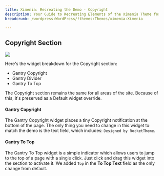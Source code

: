 ```yaml
---
title: Ximenia: Recreating the Demo - Copyright
description: Your Guide to Recreating Elements of the Ximenia Theme for WordPress
breadcrumb: /wordpress:WordPress/!themes:Themes/ximenia:Ximenia

---
```


Copyright Section
-----
![][demo2]

Here's the widget breakdown for the Copyright section:

* Gantry Copyright
* Gantry Divider
* Gantry To Top

The Copyright section remains the same for all areas of the site. Because of this, it's preserved as a Default widget override.

#### Gantry Copyright
The Gantry Copyright widget places a tiny Copyright notification at the bottom of the page. The only thing you need to change in this widget to match the demo is the text field, which includes: `Designed by RocketTheme`. 

#### Gantry To Top
The Gantry To Top widget is a simple indicator which allows users to jump to the top of a page with a single click. Just click and drag this widget into the section to activate it. We added `Top` in the **To Top Text** field as the only change from default.

[demo2]: assets/wp_Ximenia_demo_7.jpeg